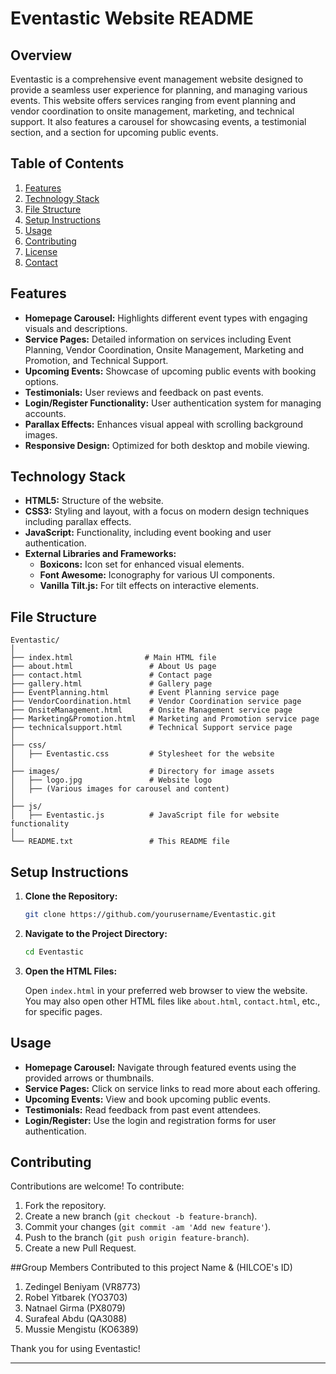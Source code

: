 
# Eventastic Website README

## Overview

Eventastic is a comprehensive event management website designed to provide a seamless user experience for planning, and managing various events. This website offers services ranging from event planning and vendor coordination to onsite management, marketing, and technical support. It also features a carousel for showcasing events, a testimonial section, and a section for upcoming public events.

## Table of Contents

1. [Features](#features)
2. [Technology Stack](#technology-stack)
3. [File Structure](#file-structure)
4. [Setup Instructions](#setup-instructions)
5. [Usage](#usage)
6. [Contributing](#contributing)
7. [License](#license)
8. [Contact](#contact)

## Features

- **Homepage Carousel:** Highlights different event types with engaging visuals and descriptions.
- **Service Pages:** Detailed information on services including Event Planning, Vendor Coordination, Onsite Management, Marketing and Promotion, and Technical Support.
- **Upcoming Events:** Showcase of upcoming public events with booking options.
- **Testimonials:** User reviews and feedback on past events.
- **Login/Register Functionality:** User authentication system for managing accounts.
- **Parallax Effects:** Enhances visual appeal with scrolling background images.
- **Responsive Design:** Optimized for both desktop and mobile viewing.

## Technology Stack

- **HTML5:** Structure of the website.
- **CSS3:** Styling and layout, with a focus on modern design techniques including parallax effects.
- **JavaScript:** Functionality, including event booking and user authentication.
- **External Libraries and Frameworks:**
  - **Boxicons:** Icon set for enhanced visual elements.
  - **Font Awesome:** Iconography for various UI components.
  - **Vanilla Tilt.js:** For tilt effects on interactive elements.

## File Structure

```
Eventastic/
│
├── index.html                # Main HTML file
├── about.html                 # About Us page
├── contact.html               # Contact page
├── gallery.html               # Gallery page
├── EventPlanning.html         # Event Planning service page
├── VendorCoordination.html    # Vendor Coordination service page
├── OnsiteManagement.html      # Onsite Management service page
├── Marketing&Promotion.html   # Marketing and Promotion service page
├── technicalsupport.html      # Technical Support service page
│
├── css/
│   ├── Eventastic.css         # Stylesheet for the website
│
├── images/                    # Directory for image assets
│   ├── logo.jpg               # Website logo
│   ├── (Various images for carousel and content)
│
├── js/
│   ├── Eventastic.js          # JavaScript file for website functionality
│
└── README.txt                 # This README file
```

## Setup Instructions

1. **Clone the Repository:**

   ```bash
   git clone https://github.com/yourusername/Eventastic.git
   ```

2. **Navigate to the Project Directory:**

   ```bash
   cd Eventastic
   ```

3. **Open the HTML Files:**

   Open `index.html` in your preferred web browser to view the website. You may also open other HTML files like `about.html`, `contact.html`, etc., for specific pages.

## Usage

- **Homepage Carousel:** Navigate through featured events using the provided arrows or thumbnails.
- **Service Pages:** Click on service links to read more about each offering.
- **Upcoming Events:** View and book upcoming public events.
- **Testimonials:** Read feedback from past event attendees.
- **Login/Register:** Use the login and registration forms for user authentication.

## Contributing

Contributions are welcome! To contribute:

1. Fork the repository.
2. Create a new branch (`git checkout -b feature-branch`).
3. Commit your changes (`git commit -am 'Add new feature'`).
4. Push to the branch (`git push origin feature-branch`).
5. Create a new Pull Request.

##Group Members Contributed to this project Name & (HILCOE's ID)
1. Zedingel Beniyam  (VR8773)
2. Robel Yitbarek    (YO3703)
3. Natnael Girma  (PX8079)
4. Surafeal Abdu  (QA3088)
5. Mussie Mengistu  (KO6389) 

Thank you for using Eventastic!

---

